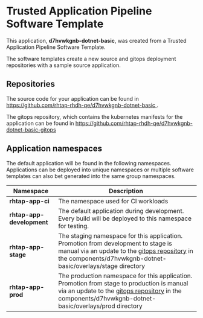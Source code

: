 # Trusted Application Pipeline Software Template

This application, **d7hvwkgnb-dotnet-basic**, was created from a Trusted Application Pipeline Software Template.

The software templates create a new source and gitops deployment repositories with a sample source application. 

## Repositories

The source code for your application can be found in [https://github.com/rhtap-rhdh-qe/d7hvwkgnb-dotnet-basic ](https://github.com/rhtap-rhdh-qe/d7hvwkgnb-dotnet-basic ).
 
The gitops repository, which contains the kubernetes manifests for the application can be found in 
[https://github.com/rhtap-rhdh-qe/d7hvwkgnb-dotnet-basic-gitops ](https://github.com/rhtap-rhdh-qe/d7hvwkgnb-dotnet-basic-gitops ) 

## Application namespaces 

The default application will be found in the following namespaces. Applications can be deployed into unique namespaces or multiple software templates can also bet generated into the same group namespaces.  

|  Namespace   |  Description   |  
| -------- | -------- |
| **rhtap-app-ci** | The namespace used for CI workloads |
| **rhtap-app-development** | The default application during development. Every build will be deployed to this namespace for testing. |
| **rhtap-app-stage** | The staging namespace for this application. Promotion from development to stage is manual via an update to the [gitops repository](https://github.com/rhtap-rhdh-qe/d7hvwkgnb-dotnet-basic-gitops ) in the components/d7hvwkgnb-dotnet-basic/overlays/stage directory |
| **rhtap-app-prod** | The production namespace for this application. Promotion from stage to production is manual via an update to the [gitops repository](https://github.com/rhtap-rhdh-qe/d7hvwkgnb-dotnet-basic-gitops ) in the components/d7hvwkgnb-dotnet-basic/overlays/prod directory |